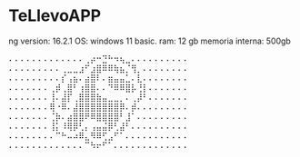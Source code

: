 # TeLlevoAPP
ng version: 16.2.1
OS: windows 11 basic.
ram: 12 gb
memoria interna: 500gb


⠄⠄⠄⠄⠄⠄⠄⠄⠄⠄⠄⠄⠄⢀⡴⠒⣙⠓⠲⢦⣀⠄⠄⠄⠄⠄⠄⠄⠄⠄⠄
⠄⠄⠄⠄⠄⠄⠄⠄⠄⢀⣀⣀⣰⠋⣰⣿⠿⠿⢷⣦⡈⢻⡀⠄⠄⠄⠄⠄⠄⠄⠄
⠄⠄⠄⠄⠄⠄⠄⠄⠄⡎⢠⣦⠄⣴⣿⠇⠄⣶⣤⣤⣁⠄⣇⠄⠄⠄⠄⠄⠄⠄⠄
⠄⠄⠄⠄⠄⠄⠄⢀⡾⢀⣿⠃⢰⣿⣿⠄⠄⠙⠿⠿⣿⡧⢘⡇⠄⠄⠄⠄⠄⠄⠄
⠄⠄⠄⠄⠄⠄⠄⢸⠄⣼⡏⢀⣿⣿⣿⣷⣤⣀⣀⡀⠄⢀⡼⠃⠄⠄⠄⠄⠄⠄⠄
⠄⠄⠄⠄⠄⠄⠄⢿⠐⠿⠄⣼⣿⣿⣿⣿⣿⣿⣿⡿⠄⡾⠄⠄⠄⠄⠄⠄⠄⠄⠄
⠄⠄⠄⠄⠄⠄⠄⢈⡷⠄⣴⣿⣿⠟⠿⣿⣿⣿⣿⠃⣸⠁⠄⠄⠄⠄⠄⠄⠄⠄⠄
⠄⠄⠄⠄⠄⠄⠄⢸⡅⠸⢿⡿⢃⡄⢠⣤⣬⡿⢃⣼⠃⠄⠄⠄⠄⠄⠄⠄⠄⠄⠄
⠄⠄⠄⠄⠄⠄⠄⠄⠉⠓⠤⠴⠿⣄⠻⠿⢋⣠⠋⠁⠄⠄⠄⠄⠄⠄⠄⠄⠄⠄⠄
⠄⠄⠄⠄⠄⠄⠄⠄⠄⠄⠄⠄⠄⠉⠳⠖⠋⠁⠄⠄⠄⠄⠄⠄⠄⠄⠄⠄⠄⠄⠄




























































